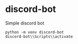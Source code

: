 # discord-bot

Simple discord bot

```
python -m venv discord-bot
discord-bot\\Scripts\\activate
```